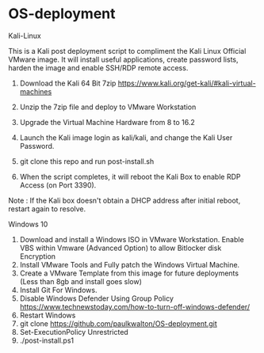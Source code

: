 # OS-deployment

Kali-Linux

This is a Kali post deployment script to compliment the Kali Linux Official VMware image. It will install useful applications, create password lists, harden the image and enable SSH/RDP remote access.


1. Download the Kali 64 Bit 7zip https://www.kali.org/get-kali/#kali-virtual-machines

2. Unzip the 7zip file and deploy to VMware Workstation

3. Upgrade the Virtual Machine Hardware from 8 to 16.2

4. Launch the Kali image login as kali/kali, and change the Kali User Password.

5. git clone this repo and run post-install.sh

6. When the script completes, it will reboot the Kali Box to enable RDP Access (on Port 3390).

Note : If the Kali box doesn't obtain a DHCP address after initial reboot, restart again to resolve.

Windows 10

1. Download and install a Windows ISO in VMware Workstation. Enable VBS within Vmware (Advanced Option) to allow Bitlocker disk Encryption
2. Install VMware Tools and Fully patch the Windows Virtual Machine.
3. Create a VMware Template from this image for future deployments (Less than 8gb and install goes slow)
4. Install Git For Windows.
5. Disable Windows Defender Using Group Policy https://www.technewstoday.com/how-to-turn-off-windows-defender/
6. Restart Windows
7. git clone https://github.com/paulkwalton/OS-deployment.git
8. Set-ExecutionPolicy Unrestricted
9. ./post-install.ps1

